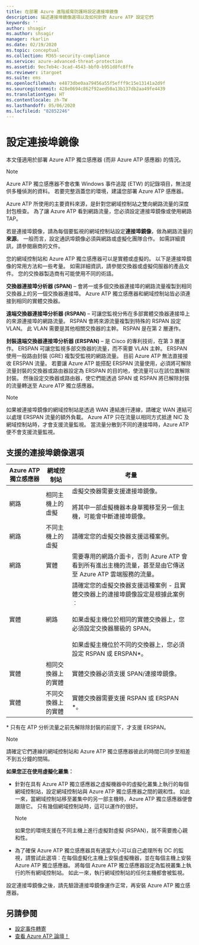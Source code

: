 ```yaml
---
title: 在部署 Azure 進階威脅防護時設定連接埠鏡像
description: 描述連接埠鏡像選項以及如何針對 Azure ATP 設定它們
keywords: ''
author: shsagir
ms.author: shsagir
manager: rkarlin
ms.date: 02/19/2020
ms.topic: conceptual
ms.collection: M365-security-compliance
ms.service: azure-advanced-threat-protection
ms.assetid: 9ec7eb4c-3cad-4543-bbf0-b951d8fc8ffe
ms.reviewer: itargoet
ms.suite: ems
ms.openlocfilehash: e4873dbe0aa79456a55f5efff9c15e13141a2d9f
ms.sourcegitcommit: 428e0694c862f92aed50a13b137db2aa49fe4439
ms.translationtype: HT
ms.contentlocale: zh-TW
ms.lasthandoff: 05/06/2020
ms.locfileid: "82852246"
---
```

# <a name="configure-port-mirroring"></a>設定連接埠鏡像

本文僅適用於部署 Azure ATP 獨立感應器 (而非 Azure ATP 感應器) 的情況。

> [!NOTE]
> Azure ATP 獨立感應器不會收集 Windows 事件追蹤 (ETW) 的記錄項目，無法提供多種偵測的資料。 若要完整涵蓋您的環境，建議您部署 Azure ATP 感應器。

Azure ATP 所使用的主要資料來源，是針對您網域控制站之雙向網路流量的深度封包檢查。 為了讓 Azure ATP 看到網路流量，您必須設定連接埠鏡像或使用網路 TAP。

若是連接埠鏡像，請為每個要監視的網域控制站設定**連接埠鏡像**，做為網路流量的**來源**。 一般而言，設定通訊埠鏡像必須與網路或虛擬化團隊合作。
如需詳細資訊，請參閱廠商的文件。

您的網域控制站和 Azure ATP 獨立感應器可以是實體或虛擬的。 以下是連接埠鏡像的常用方法和一些考量。 如需詳細資訊，請參閱交換器或虛擬伺服器的產品文件。 您的交換器製造商有可能使用不同的術語。

**交換器連接埠分析器 (SPAN)** – 會將一或多個交換器連接埠的網路流量複製到相同交換器上的另一個交換器連接埠。 Azure ATP 獨立感應器和網域控制站皆必須連接到相同的實體交換器。

**遠端交換器連接埠分析器 (RSPAN)**  – 可讓您監視分佈在多部實體交換器連接埠上的來源連接埠的網路流量。 RSPAN 會將來源流量複製到特殊的 RSPAN 設定 VLAN。 此 VLAN 需要是其他相關交換器的主幹。 RSPAN 是在第 2 層運作。

**封裝遠端交換器連接埠分析器 (ERSPAN)** – 是 Cisco 的專利技術，在第 3 層運作。 ERSPAN 可讓您監視多部交換器的流量，而不需要 VLAN 主幹。 ERSPAN 使用一般路由封裝 (GRE) 複製受監視的網路流量。 目前 Azure ATP 無法直接接收 ERSPAN 流量。 若要讓 Azure ATP 能搭配 ERSPAN 流量使用，必須將可解除流量封裝的交換器或路由器設定為 ERSPAN 的目的地，使流量可以在該位置解除封裝。 然後設定交換器或路由器，使它們能透過 SPAN 或 RSPAN 將已解除封裝的流量轉送至 Azure ATP 獨立感應器。

> [!NOTE]
> 如果被連接埠鏡像的網域控制站是透過 WAN 連結進行連線，請確定 WAN 連結可以處理 ERSPAN 流量的額外負載。
> Azure ATP 只在流量以相同方式抵達 NIC 及網域控制站時，才會支援流量監視。 當流量分散到不同的連接埠時，Azure ATP 便不會支援流量監視。

## <a name="supported-port-mirroring-options"></a>支援的連接埠鏡像選項

|Azure ATP 獨立感應器|網域控制站|考量|
|---------------|---------------------|------------------|
|網路|相同主機上的虛擬|虛擬交換器需要支援連接埠鏡像。<br /><br />將其中一部虛擬機器本身單獨移至另一個主機，可能會中斷連接埠鏡像。|
|網路|不同主機上的虛擬|請確定您的虛擬交換器支援這種案例。|
|網路|實體|需要專用的網路介面卡，否則 Azure ATP 會看到所有進出主機的流量，甚至是由它傳送至 Azure ATP 雲端服務的流量。|
|實體|網路|請確定您的虛擬交換器支援這種案例 - 且實體交換器上的連接埠鏡像設定是根據此案例︰<br /><br />如果虛擬主機位於相同的實體交換器上，您必須設定交換器層級的 SPAN。<br /><br />如果虛擬主機位於不同的交換器上，您必須設定 RSPAN 或 ERSPAN&#42;。|
|實體|相同交換器上的實體|實體交換器必須支援 SPAN/連接埠鏡像。|
|實體|不同交換器上的實體|實體交換器需要支援 RSPAN 或 ERSPAN &#42;。|

&#42; 只有在 ATP 分析流量之前先解除除封裝的前提下，才支援 ERSPAN。

> [!NOTE]
> 請確定它們連線的網域控制站和 Azure ATP 獨立感應器彼此的時間已同步至相差不到五分鐘的間隔。

**如果您正在使用虛擬化叢集︰**

- 針對在具有 Azure ATP 獨立感應器之虛擬機器中的虛擬化叢集上執行的每個網域控制站，設定網域控制站與 Azure ATP 獨立感應器之間的親和性。 如此一來，當網域控制站移至叢集中的另一部主機時，Azure ATP 獨立感應器便會跟隨它。 只有幾個網域控制站時，這可以運作的很好。

  > [!NOTE]
  > 如果您的環境支援在不同主機上進行虛擬對虛擬 (RSPAN)，就不需要擔心親和性。

- 為了確保 Azure ATP 獨立感應器具有適當大小可以自己處理所有 DC 的監視，請嘗試此選項︰在每個虛擬化主機上安裝虛擬機器，並在每個主機上安裝 Azure ATP 獨立感應器。 將每個 Azure ATP 獨立感應器設定為監視叢集上執行的所有網域控制站。 如此一來，執行網域控制站的任何主機都會被監視。

設定連接埠鏡像之後，請先驗證連接埠鏡像運作正常，再安裝 Azure ATP 獨立感應器。

## <a name="see-also"></a>另請參閱

- [設定事件轉寄](configure-event-forwarding.md)
- [查看 Azure ATP 論壇！](https://aka.ms/azureatpcommunity)
